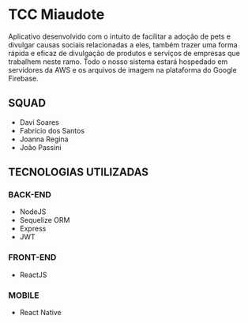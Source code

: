 # TCC Miaudote

Aplicativo desenvolvido com o intuito de facilitar a adoção de pets e divulgar causas sociais relacionadas a eles, também trazer uma forma rápida e eficaz de divulgação de produtos e serviços de empresas que trabalhem neste ramo. Todo o nosso sistema estará hospedado em servidores da AWS e os arquivos de imagem na plataforma do Google Firebase.

## SQUAD

* Davi Soares
* Fabrício dos Santos
* Joanna Regina
* João Passini

## **TECNOLOGIAS UTILIZADAS**

### BACK-END

* NodeJS
* Sequelize ORM
* Express
* JWT

### FRONT-END

* ReactJS

### MOBILE

* React Native

